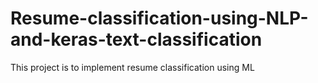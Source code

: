# Resume-classification-using-NLP-and-keras-text-classification
This project is to implement resume classification using ML
